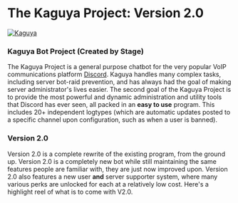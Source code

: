 # The Kaguya Project: Version 2.0

<a href="https://discordbots.org/bot/538910393918160916" >
  <img src="https://discordbots.org/api/widget/538910393918160916.svg" alt="Kaguya" />
</a>

### Kaguya Bot Project (Created by Stage)

The Kaguya Project is a general purpose chatbot for the very popular VoIP communications platform [Discord](https://discordapp.com/). Kaguya handles many complex tasks, including server bot-raid prevention, and has always had the goal of making server administrator's lives easier. The second goal of the Kaguya Project is to provide the most powerful and dynamic administration and utility tools that Discord has ever seen, all packed in an **easy to use** program. This includes 20+ independent logtypes (which are automatic updates posted to a specific channel upon configuration, such as when a user is banned).

### Version 2.0

Version 2.0 is a complete rewrite of the existing program, from the ground up. Version 2.0 is a completely new bot while still maintaining the same features people are familiar with, they are just now improved upon. Version 2.0 also features a new user **and** server supporter system, where many various perks are unlocked for each at a relatively low cost. Here's a highlight reel of what is to come with V2.0.
